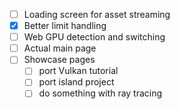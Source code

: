 - [ ] Loading screen for asset streaming
- [x] Better limit handling
- [ ] Web GPU detection and switching
- [ ] Actual main page
- [ ] Showcase pages
  - [ ] port Vulkan tutorial
  - [ ] port island project
  - [ ] do something with ray tracing